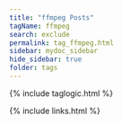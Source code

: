 ```yaml
---
title: "ffmpeg Posts"
tagName: ffmpeg
search: exclude
permalink: tag_ffmpeg.html
sidebar: mydoc_sidebar
hide_sidebar: true
folder: tags
---
```


{% include taglogic.html %}

{% include links.html %}
